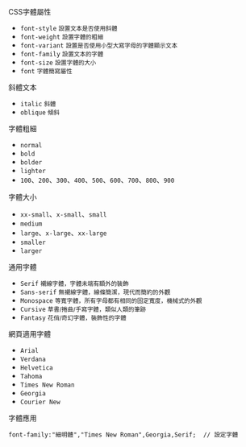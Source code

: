 CSS字體屬性
- `font-style` <small>設置文本是否使用斜體</small>
- `font-weight` <small>設置字體的粗細</small>
- `font-variant` <small>設置是否使用小型大寫字母的字體顯示文本</small>
- `font-family` <small>設置文本的字體</small>
- `font-size` <small>設置字體的大小</small>
- `font` <small>字體簡寫屬性</small>

斜體文本
- `italic` <small>斜體</small>
- `oblique` <small>傾斜</small>

字體粗細
- `normal`
- `bold`
- `bolder`
- `lighter`
- `100`、`200`、`300`、`400`、`500`、`600`、`700`、`800`、`900`

字體大小
- `xx-small`、`x-small`、`small`
- `medium`
- `large`、`x-large`、`xx-large`
- `smaller`
- `larger`

通用字體
- `Serif` <small>襯線字體，字體未端有額外的裝飾</small>
- `Sans-serif` <small>無襯線字體，線條簡潔，現代而簡約的外觀</small>
- `Monospace` <small>等寬字體，所有字母都有相同的固定寬度，機械式的外觀</small>
- `Cursive` <small>草書/捲曲/手寫字體，類似人類的筆跡</small>
- `Fantasy` <small>花俏/奇幻字體，裝飾性的字體</small>

網頁適用字體
- `Arial`
- `Verdana`
- `Helvetica`
- `Tahoma`
- `Times New Roman`
- `Georgia`
- `Courier New`

字體應用
```
font-family:"細明體","Times New Roman",Georgia,Serif;	// 設定字體
```
